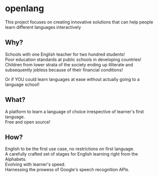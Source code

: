 # openlang
  This project focuses on creating innovative solutions that can help people learn different languages interactively

## Why?
  Schools with one English teacher for two hundred students!  
  Poor education standards at public schools in developing countries!  
  Children from lower strata of the society ending up illiterate and subsequently jobless because of their financial conditions!

  Or if YOU could learn languages at ease without actually going to a language school!

## What?
  A platform to learn a language of choice irrespective of learner's first language.  
  Free and open source!

## How?
  English to be the first use case, no restrictions on first language.  
  A carefully crafted set of stages for English learning right from the Alphabets.  
  Evolving with learner's speed.  
  Harnessing the prowess of Google's speech recognition APIs.   
